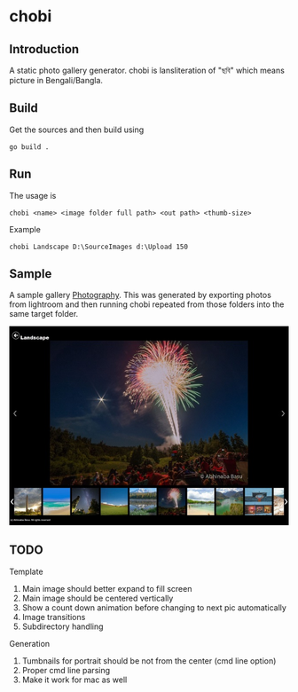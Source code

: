 # chobi 
## Introduction
A static photo gallery generator. chobi is lansliteration of "ছবি" which means picture in Bengali/Bangla.

## Build
Get the sources and then build using
```
go build .
```

## Run
The usage is
```
chobi <name> <image folder full path> <out path> <thumb-size>
```

Example
```
chobi Landscape D:\SourceImages d:\Upload 150
```

## Sample
A sample gallery
[Photography](http://bonggeek.com/Photography/). This was generated by exporting photos from lightroom and then running chobi repeated from those folders into the same target folder.

![Sample Gallery](https://github.com/abhinababasu/chobi/raw/master/sample.JPG "Logo Title Text 1")


## TODO
Template
1. Main image should better expand to fill screen
1. Main image should be centered vertically
1. Show a count down animation before changing to next pic automatically
1. Image transitions
1. Subdirectory handling

Generation
1. Tumbnails for portrait should be not from the center (cmd line option)
1. Proper cmd line parsing
1. Make it work for mac as well
